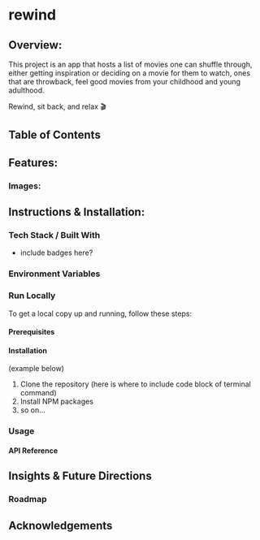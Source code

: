 # rewind


## Overview:
This project is an app that hosts a list of movies one can shuffle through, either getting inspiration or deciding on a movie for them to watch, ones that are throwback, feel good movies from your childhood and young adulthood. 

Rewind, sit back, and relax 🎬


## Table of Contents


## Features:

### Images:


## Instructions & Installation:

### Tech Stack / Built With
- include badges here?

### Environment Variables

### Run Locally
To get a local copy up and running, follow these steps:

#### Prerequisites

#### Installation

(example below)
1. Clone the repository
(here is where to include code block of terminal command)
2. Install NPM packages
3. so on...


### Usage

#### API Reference


## Insights & Future Directions
### Roadmap


## Acknowledgements